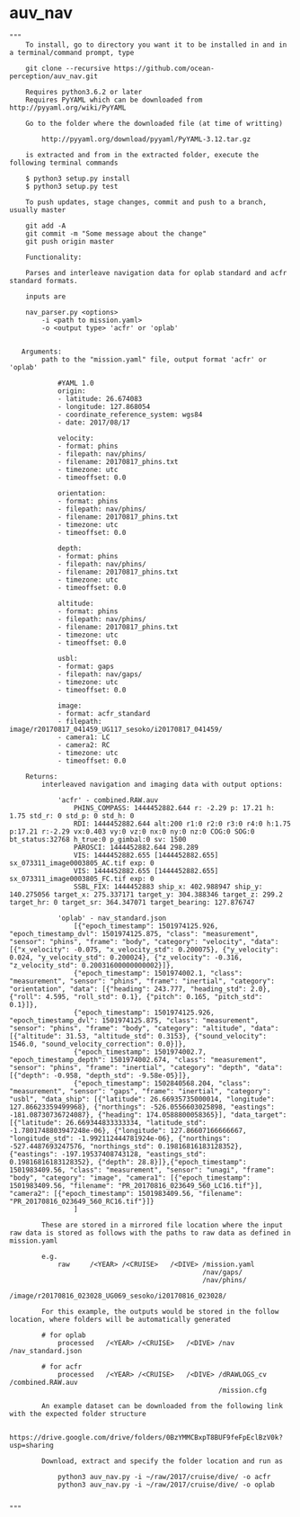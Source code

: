# auv_nav
    """ 
        To install, go to directory you want it to be installed in and in a terminal/command prompt, type

        git clone --recursive https://github.com/ocean-perception/auv_nav.git

        Requires python3.6.2 or later
        Requires PyYAML which can be downloaded from http://pyyaml.org/wiki/PyYAML

        Go to the folder where the downloaded file (at time of writting)
        
            http://pyyaml.org/download/pyyaml/PyYAML-3.12.tar.gz

        is extracted and from in the extracted folder, execute the following terminal commands 

        $ python3 setup.py install
        $ python3 setup.py test
        
        To push updates, stage changes, commit and push to a branch, usually master

        git add -A
        git commit -m "Some message about the change"
        git push origin master

        Functionality:

        Parses and interleave navigation data for oplab standard and acfr standard formats. 

        inputs are 

        nav_parser.py <options>
            -i <path to mission.yaml>
            -o <output type> 'acfr' or 'oplab'


       Arguments:
            path to the "mission.yaml" file, output format 'acfr' or 'oplab'

                #YAML 1.0
                origin:
                - latitude: 26.674083
                - longitude: 127.868054
                - coordinate_reference_system: wgs84
                - date: 2017/08/17

                velocity:
                - format: phins
                - filepath: nav/phins/
                - filename: 20170817_phins.txt
                - timezone: utc
                - timeoffset: 0.0

                orientation:
                - format: phins
                - filepath: nav/phins/
                - filename: 20170817_phins.txt
                - timezone: utc
                - timeoffset: 0.0

                depth:
                - format: phins
                - filepath: nav/phins/
                - filename: 20170817_phins.txt
                - timezone: utc
                - timeoffset: 0.0

                altitude:
                - format: phins
                - filepath: nav/phins/
                - filename: 20170817_phins.txt
                - timezone: utc
                - timeoffset: 0.0

                usbl:
                - format: gaps
                - filepath: nav/gaps/
                - timezone: utc
                - timeoffset: 0.0

                image:
                - format: acfr_standard
                - filepath: image/r20170817_041459_UG117_sesoko/i20170817_041459/
                - camera1: LC
                - camera2: RC
                - timezone: utc
                - timeoffset: 0.0

        Returns:
            interleaved navigation and imaging data with output options:

                'acfr' - combined.RAW.auv
                    PHINS_COMPASS: 1444452882.644 r: -2.29 p: 17.21 h: 1.75 std_r: 0 std_p: 0 std_h: 0
                    RDI: 1444452882.644 alt:200 r1:0 r2:0 r3:0 r4:0 h:1.75 p:17.21 r:-2.29 vx:0.403 vy:0 vz:0 nx:0 ny:0 nz:0 COG:0 SOG:0 bt_status:32768 h_true:0 p_gimbal:0 sv: 1500
                    PAROSCI: 1444452882.644 298.289
                    VIS: 1444452882.655 [1444452882.655] sx_073311_image0003805_AC.tif exp: 0
                    VIS: 1444452882.655 [1444452882.655] sx_073311_image0003805_FC.tif exp: 0
                    SSBL_FIX: 1444452883 ship_x: 402.988947 ship_y: 140.275056 target_x: 275.337171 target_y: 304.388346 target_z: 299.2 target_hr: 0 target_sr: 364.347071 target_bearing: 127.876747

                'oplab' - nav_standard.json
                    [{"epoch_timestamp": 1501974125.926, "epoch_timestamp_dvl": 1501974125.875, "class": "measurement", "sensor": "phins", "frame": "body", "category": "velocity", "data": [{"x_velocity": -0.075, "x_velocity_std": 0.200075}, {"y_velocity": 0.024, "y_velocity_std": 0.200024}, {"z_velocity": -0.316, "z_velocity_std": 0.20031600000000002}]},
                    {"epoch_timestamp": 1501974002.1, "class": "measurement", "sensor": "phins", "frame": "inertial", "category": "orientation", "data": [{"heading": 243.777, "heading_std": 2.0}, {"roll": 4.595, "roll_std": 0.1}, {"pitch": 0.165, "pitch_std": 0.1}]},
                    {"epoch_timestamp": 1501974125.926, "epoch_timestamp_dvl": 1501974125.875, "class": "measurement", "sensor": "phins", "frame": "body", "category": "altitude", "data": [{"altitude": 31.53, "altitude_std": 0.3153}, {"sound_velocity": 1546.0, "sound_velocity_correction": 0.0}]},
                    {"epoch_timestamp": 1501974002.7, "epoch_timestamp_depth": 1501974002.674, "class": "measurement", "sensor": "phins", "frame": "inertial", "category": "depth", "data": [{"depth": -0.958, "depth_std": -9.58e-05}]},
                    {"epoch_timestamp": 1502840568.204, "class": "measurement", "sensor": "gaps", "frame": "inertial", "category": "usbl", "data_ship": [{"latitude": 26.66935735000014, "longitude": 127.86623359499968}, {"northings": -526.0556603025898, "eastings": -181.08730736724087}, {"heading": 174.0588800058365}], "data_target": [{"latitude": 26.669344833333334, "latitude_std": -1.7801748803947248e-06}, {"longitude": 127.86607166666667, "longitude_std": -1.992112444781924e-06}, {"northings": -527.4487693247576, "northings_std": 0.19816816183128352}, {"eastings": -197.19537408743128, "eastings_std": 0.19816816183128352}, {"depth": 28.8}]},{"epoch_timestamp": 1501983409.56, "class": "measurement", "sensor": "unagi", "frame": "body", "category": "image", "camera1": [{"epoch_timestamp": 1501983409.56, "filename": "PR_20170816_023649_560_LC16.tif"}], "camera2": [{"epoch_timestamp": 1501983409.56, "filename": "PR_20170816_023649_560_RC16.tif"}]}
                    ]

            These are stored in a mirrored file location where the input raw data is stored as follows with the paths to raw data as defined in mission.yaml
            
            e.g. 
                raw     /<YEAR> /<CRUISE>   /<DIVE> /mission.yaml
                                                    /nav/gaps/
                                                    /nav/phins/
                                                    /image/r20170816_023028_UG069_sesoko/i20170816_023028/

            For this example, the outputs would be stored in the follow location, where folders will be automatically generated

            # for oplab
                processed   /<YEAR> /<CRUISE>   /<DIVE> /nav            /nav_standard.json   
            
            # for acfr
                processed   /<YEAR> /<CRUISE>   /<DIVE> /dRAWLOGS_cv    /combined.RAW.auv   
                                                        /mission.cfg

            An example dataset can be downloaded from the following link with the expected folder structure

                https://drive.google.com/drive/folders/0BzYMMCBxpT8BUF9feFpEclBzV0k?usp=sharing
            
            Download, extract and specify the folder location and run as
                
                python3 auv_nav.py -i ~/raw/2017/cruise/dive/ -o acfr
                python3 auv_nav.py -i ~/raw/2017/cruise/dive/ -o oplab

            
    """
